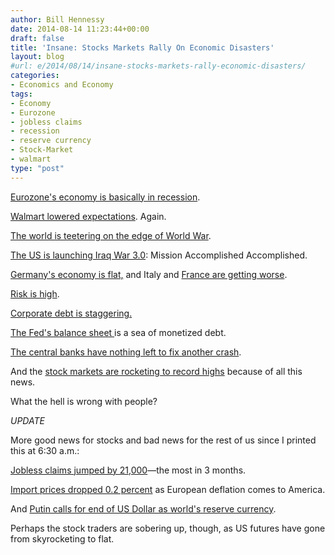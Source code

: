 ```yaml
---
author: Bill Hennessy
date: 2014-08-14 11:23:44+00:00
draft: false
title: 'Insane: Stocks Markets Rally On Economic Disasters'
layout: blog
#url: e/2014/08/14/insane-stocks-markets-rally-economic-disasters/
categories:
- Economics and Economy
tags:
- Economy
- Eurozone
- jobless claims
- recession
- reserve currency
- Stock-Market
- walmart
type: "post"
---
```


[Eurozone's economy is basically in recession](https://www.businessinsider.com/euro-zone-gdp-2014-8).

[Walmart lowered expectations](https://www.businessinsider.com/wal-mart-q2-earnings-2014-8). Again.

[The world is teetering on the edge of World War](https://www.businessinsider.com/russias-aid-convoy-has-gone-rogue-and-is-headed-to-rebel-held-ukraine-2014-8).

[The US is launching Iraq War 3.0](https://www.businessinsider.com/obama-struggles-with-being-pulled-back-into-iraq-amid-isis-rampage-2014-8): Mission Accomplished Accomplished.

[Germany's economy is flat,](https://www.businessinsider.com/germany-10-year-yield-below-1-2014-8) and Italy and [France are getting worse](https://www.businessinsider.com/r-german-slump-stagnant-france-paint-dismal-eurozone-picture-2014-14).

[Risk is high](https://www.businessinsider.com/root-of-abrupt-market-losses-2014-8).

[Corporate debt is staggering.](https://www.businessinsider.com/root-of-abrupt-market-losses-2014-8)

[The Fed's balance sheet ](https://www.bloomberg.com/news/2014-06-11/fed-prepares-to-keep-super-sized-balance-sheet-for-years-to-come.html)is a sea of monetized debt.

[The central banks have nothing left to fix another crash](https://www.zerohedge.com/news/2014-08-08/are-central-banks-out-options).

And the [stock markets are rocketing to record highs](https://www.businessinsider.com/market-jump-august-14-2014-8) because of all this news.

What the hell is wrong with people?

_UPDATE_

More good news for stocks and bad news for the rest of us since I printed this at 6:30 a.m.:

[Jobless claims jumped by 21,000](https://www.zerohedge.com/news/2014-08-14/initial-jobless-claims-jump-21000-biggest-miss-3-months)—the most in 3 months.

[Import prices dropped 0.2 percent](https://www.zerohedge.com/news/2014-08-14/import-prices-have-first-drop-april-price-imported-cars-plunges-most-1992) as European deflation comes to America.

And [Putin calls for end of US Dollar as world's reserve currency](https://www.zerohedge.com/news/2014-08-14/putin-says-petrodollar-must-die-dollar-monopoly-energy-trade-damaging-russias-econom).

Perhaps the stock traders are sobering up, though, as US futures have gone from skyrocketing to flat.


